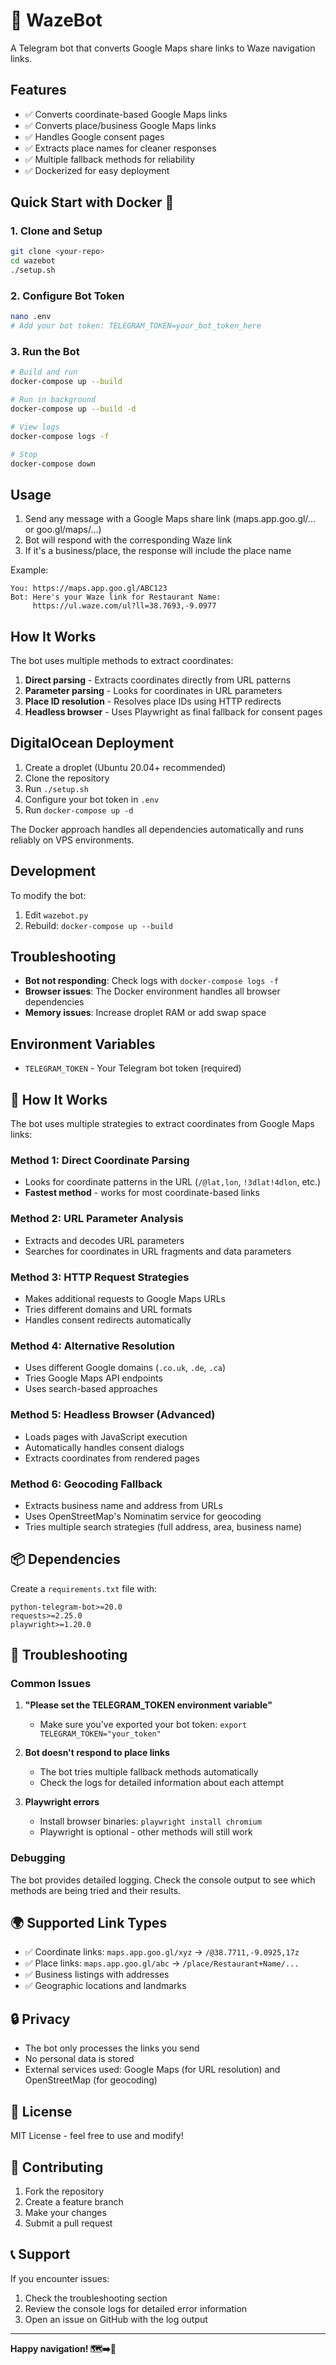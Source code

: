# 🤖 WazeBot

A Telegram bot that converts Google Maps share links to Waze navigation links.

## Features

- ✅ Converts coordinate-based Google Maps links
- ✅ Converts place/business Google Maps links  
- ✅ Handles Google consent pages
- ✅ Extracts place names for cleaner responses
- ✅ Multiple fallback methods for reliability
- ✅ Dockerized for easy deployment

## Quick Start with Docker 🐳

### 1. Clone and Setup
```bash
git clone <your-repo>
cd wazebot
./setup.sh
```

### 2. Configure Bot Token
```bash
nano .env
# Add your bot token: TELEGRAM_TOKEN=your_bot_token_here
```

### 3. Run the Bot
```bash
# Build and run
docker-compose up --build

# Run in background
docker-compose up --build -d

# View logs
docker-compose logs -f

# Stop
docker-compose down
```

## Usage

1. Send any message with a Google Maps share link (maps.app.goo.gl/... or goo.gl/maps/...)
2. Bot will respond with the corresponding Waze link
3. If it's a business/place, the response will include the place name

Example:
```
You: https://maps.app.goo.gl/ABC123
Bot: Here's your Waze link for Restaurant Name:
     https://ul.waze.com/ul?ll=38.7693,-9.0977
```

## How It Works

The bot uses multiple methods to extract coordinates:

1. **Direct parsing** - Extracts coordinates directly from URL patterns
2. **Parameter parsing** - Looks for coordinates in URL parameters  
3. **Place ID resolution** - Resolves place IDs using HTTP redirects
4. **Headless browser** - Uses Playwright as final fallback for consent pages

## DigitalOcean Deployment

1. Create a droplet (Ubuntu 20.04+ recommended)
2. Clone the repository
3. Run `./setup.sh` 
4. Configure your bot token in `.env`
5. Run `docker-compose up -d`

The Docker approach handles all dependencies automatically and runs reliably on VPS environments.

## Development

To modify the bot:
1. Edit `wazebot.py`
2. Rebuild: `docker-compose up --build`

## Troubleshooting

- **Bot not responding**: Check logs with `docker-compose logs -f`
- **Browser issues**: The Docker environment handles all browser dependencies
- **Memory issues**: Increase droplet RAM or add swap space

## Environment Variables

- `TELEGRAM_TOKEN` - Your Telegram bot token (required)

## 🔧 How It Works

The bot uses multiple strategies to extract coordinates from Google Maps links:

### Method 1: Direct Coordinate Parsing
- Looks for coordinate patterns in the URL (`/@lat,lon`, `!3dlat!4dlon`, etc.)
- **Fastest method** - works for most coordinate-based links

### Method 2: URL Parameter Analysis
- Extracts and decodes URL parameters
- Searches for coordinates in URL fragments and data parameters

### Method 3: HTTP Request Strategies
- Makes additional requests to Google Maps URLs
- Tries different domains and URL formats
- Handles consent redirects automatically

### Method 4: Alternative Resolution
- Uses different Google domains (`.co.uk`, `.de`, `.ca`)
- Tries Google Maps API endpoints
- Uses search-based approaches

### Method 5: Headless Browser (Advanced)
- Loads pages with JavaScript execution
- Automatically handles consent dialogs
- Extracts coordinates from rendered pages

### Method 6: Geocoding Fallback
- Extracts business name and address from URLs
- Uses OpenStreetMap's Nominatim service for geocoding
- Tries multiple search strategies (full address, area, business name)

## 📦 Dependencies

Create a `requirements.txt` file with:

```
python-telegram-bot>=20.0
requests>=2.25.0
playwright>=1.20.0
```

## 🐛 Troubleshooting

### Common Issues

1. **"Please set the TELEGRAM_TOKEN environment variable"**
   - Make sure you've exported your bot token: `export TELEGRAM_TOKEN="your_token"`

2. **Bot doesn't respond to place links**
   - The bot tries multiple fallback methods automatically
   - Check the logs for detailed information about each attempt

3. **Playwright errors**
   - Install browser binaries: `playwright install chromium`
   - Playwright is optional - other methods will still work

### Debugging

The bot provides detailed logging. Check the console output to see which methods are being tried and their results.

## 🌍 Supported Link Types

- ✅ Coordinate links: `maps.app.goo.gl/xyz` → `/@38.7711,-9.0925,17z`
- ✅ Place links: `maps.app.goo.gl/abc` → `/place/Restaurant+Name/...`
- ✅ Business listings with addresses
- ✅ Geographic locations and landmarks

## 🔒 Privacy

- The bot only processes the links you send
- No personal data is stored
- External services used: Google Maps (for URL resolution) and OpenStreetMap (for geocoding)

## 📄 License

MIT License - feel free to use and modify!

## 🤝 Contributing

1. Fork the repository
2. Create a feature branch
3. Make your changes
4. Submit a pull request

## 📞 Support

If you encounter issues:
1. Check the troubleshooting section
2. Review the console logs for detailed error information
3. Open an issue on GitHub with the log output

---

**Happy navigation! 🗺️➡️🚗** 